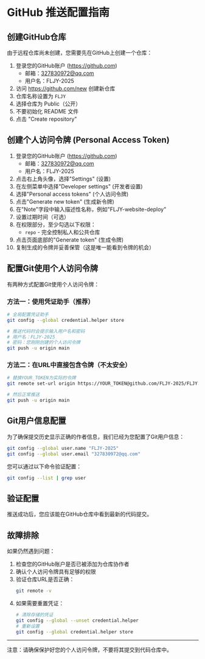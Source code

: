 # GitHub 推送配置指南

## 创建GitHub仓库

由于远程仓库尚未创建，您需要先在GitHub上创建一个仓库：

1. 登录您的GitHub账户 (https://github.com)
   - 邮箱：327830972@qq.com
   - 用户名：FLJY-2025
2. 访问 https://github.com/new 创建新仓库
3. 仓库名称设置为 `FLJY`
4. 选择仓库为 Public（公开）
5. 不要初始化 README 文件
6. 点击 "Create repository"

## 创建个人访问令牌 (Personal Access Token)

1. 登录您的GitHub账户 (https://github.com)
   - 邮箱：327830972@qq.com
   - 用户名：FLJY-2025
2. 点击右上角头像，选择"Settings" (设置)
3. 在左侧菜单中选择"Developer settings" (开发者设置)
4. 选择"Personal access tokens" (个人访问令牌)
5. 点击"Generate new token" (生成新令牌)
6. 在"Note"字段中输入描述性名称，例如"FLJY-website-deploy"
7. 设置过期时间（可选）
8. 在权限部分，至少勾选以下权限：
   - `repo` - 完全控制私人和公共仓库
9. 点击页面底部的"Generate token" (生成令牌)
10. 复制生成的令牌并妥善保管（这是唯一能看到令牌的机会）

## 配置Git使用个人访问令牌

有两种方式配置Git使用个人访问令牌：

### 方法一：使用凭证助手（推荐）

```bash
# 全局配置凭证助手
git config --global credential.helper store

# 推送代码时会提示输入用户名和密码
# 用户名：FLJY-2025
# 密码：您刚刚创建的个人访问令牌
git push -u origin main
```

### 方法二：在URL中直接包含令牌（不太安全）

```bash
# 替换YOUR_TOKEN为实际的令牌
git remote set-url origin https://YOUR_TOKEN@github.com/FLJY-2025/FLJY.git

# 然后正常推送
git push -u origin main
```

## Git用户信息配置

为了确保提交历史显示正确的作者信息，我们已经为您配置了Git用户信息：

```bash
git config --global user.name "FLJY-2025"
git config --global user.email "327830972@qq.com"
```

您可以通过以下命令验证配置：

```bash
git config --list | grep user
```

## 验证配置

推送成功后，您应该能在GitHub仓库中看到最新的代码提交。

## 故障排除

如果仍然遇到问题：

1. 检查您的GitHub账户是否已被添加为仓库协作者
2. 确认个人访问令牌具有足够的权限
3. 验证仓库URL是否正确：
   ```bash
   git remote -v
   ```
4. 如果需要重置凭证：
   ```bash
   # 清除存储的凭证
   git config --global --unset credential.helper
   # 重新设置
   git config --global credential.helper store
   ```

---
注意：请确保保护好您的个人访问令牌，不要将其提交到代码仓库中。